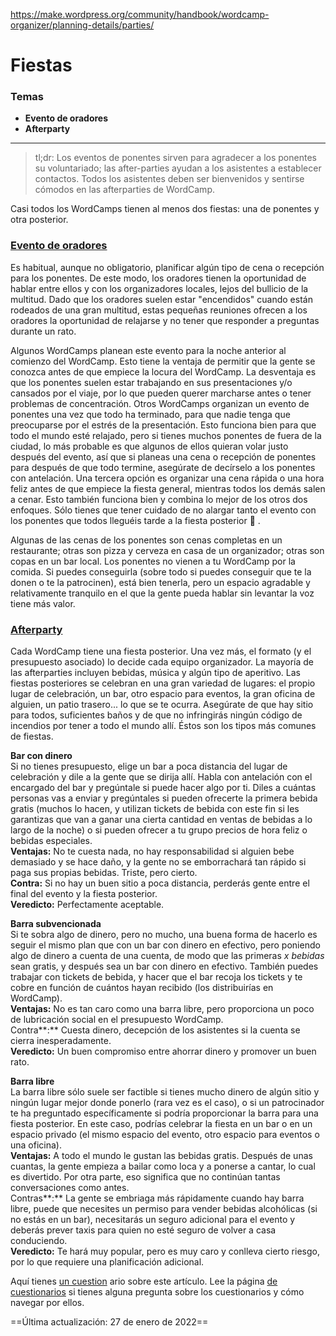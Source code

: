 https://make.wordpress.org/community/handbook/wordcamp-organizer/planning-details/parties/

# Fiestas

### Temas
- **Evento de oradores**
- **Afterparty**

---

> tl;dr: Los eventos de ponentes sirven para agradecer a los ponentes su voluntariado; las after-parties ayudan a los asistentes a establecer contactos. Todos los asistentes deben ser bienvenidos y sentirse cómodos en las afterparties de WordCamp.

Casi todos los WordCamps tienen al menos dos fiestas: una de ponentes y otra posterior.

### [Evento de oradores](https://make.wordpress.org/community/handbook/wordcamp-organizer/planning-details/parties/#speaker-s-event)

Es habitual, aunque no obligatorio, planificar algún tipo de cena o recepción para los ponentes. De este modo, los oradores tienen la oportunidad de hablar entre ellos y con los organizadores locales, lejos del bullicio de la multitud. Dado que los oradores suelen estar "encendidos" cuando están rodeados de una gran multitud, estas pequeñas reuniones ofrecen a los oradores la oportunidad de relajarse y no tener que responder a preguntas durante un rato.

Algunos WordCamps planean este evento para la noche anterior al comienzo del WordCamp. Esto tiene la ventaja de permitir que la gente se conozca antes de que empiece la locura del WordCamp. La desventaja es que los ponentes suelen estar trabajando en sus presentaciones y/o cansados por el viaje, por lo que pueden querer marcharse antes o tener problemas de concentración. Otros WordCamps organizan un evento de ponentes una vez que todo ha terminado, para que nadie tenga que preocuparse por el estrés de la presentación. Esto funciona bien para que todo el mundo esté relajado, pero si tienes muchos ponentes de fuera de la ciudad, lo más probable es que algunos de ellos quieran volar justo después del evento, así que si planeas una cena o recepción de ponentes para después de que todo termine, asegúrate de decírselo a los ponentes con antelación. Una tercera opción es organizar una cena rápida o una hora feliz antes de que empiece la fiesta general, mientras todos los demás salen a cenar. Esto también funciona bien y combina lo mejor de los otros dos enfoques. Sólo tienes que tener cuidado de no alargar tanto el evento con los ponentes que todos lleguéis tarde a la fiesta posterior 🙂 .

Algunas de las cenas de los ponentes son cenas completas en un restaurante; otras son pizza y cerveza en casa de un organizador; otras son copas en un bar local. Los ponentes no vienen a tu WordCamp por la comida. Si puedes conseguirla (sobre todo si puedes conseguir que te la donen o te la patrocinen), está bien tenerla, pero un espacio agradable y relativamente tranquilo en el que la gente pueda hablar sin levantar la voz tiene más valor.

### [Afterparty](https://make.wordpress.org/community/handbook/wordcamp-organizer/planning-details/parties/#afterparty)

Cada WordCamp tiene una fiesta posterior. Una vez más, el formato (y el presupuesto asociado) lo decide cada equipo organizador. La mayoría de las afterparties incluyen bebidas, música y algún tipo de aperitivo. Las fiestas posteriores se celebran en una gran variedad de lugares: el propio lugar de celebración, un bar, otro espacio para eventos, la gran oficina de alguien, un patio trasero... lo que se te ocurra. Asegúrate de que hay sitio para todos, suficientes baños y de que no infringirás ningún código de incendios por tener a todo el mundo allí. Éstos son los tipos más comunes de fiestas.

**Bar con dinero**  
Si no tienes presupuesto, elige un bar a poca distancia del lugar de celebración y dile a la gente que se dirija allí. Habla con antelación con el encargado del bar y pregúntale si puede hacer algo por ti. Diles a cuántas personas vas a enviar y pregúntales si pueden ofrecerte la primera bebida gratis (muchos lo hacen, y utilizan tickets de bebida con este fin si les garantizas que van a ganar una cierta cantidad en ventas de bebidas a lo largo de la noche) o si pueden ofrecer a tu grupo precios de hora feliz o bebidas especiales.  
**Ventajas:** No te cuesta nada, no hay responsabilidad si alguien bebe demasiado y se hace daño, y la gente no se emborrachará tan rápido si paga sus propias bebidas. Triste, pero cierto.  
**Contra:** Si no hay un buen sitio a poca distancia, perderás gente entre el final del evento y la fiesta posterior.  
**Veredicto:** Perfectamente aceptable.

**Barra subvencionada**  
Si te sobra algo de dinero, pero no mucho, una buena forma de hacerlo es seguir el mismo plan que con un bar con dinero en efectivo, pero poniendo algo de dinero a cuenta de una cuenta, de modo que las primeras _x bebidas_ sean gratis, y después sea un bar con dinero en efectivo. También puedes trabajar con tickets de bebida, y hacer que el bar recoja los tickets y te cobre en función de cuántos hayan recibido (los distribuirías en WordCamp).  
**Ventajas:** No es tan caro como una barra libre, pero proporciona un poco de lubricación social en el presupuesto WordCamp.  
Contra**:** Cuesta dinero, decepción de los asistentes si la cuenta se cierra inesperadamente.  
**Veredicto:** Un buen compromiso entre ahorrar dinero y promover un buen rato.

**Barra libre**  
La barra libre sólo suele ser factible si tienes mucho dinero de algún sitio y ningún lugar mejor donde ponerlo (rara vez es el caso), o si un patrocinador te ha preguntado específicamente si podría proporcionar la barra para una fiesta posterior. En este caso, podrías celebrar la fiesta en un bar o en un espacio privado (el mismo espacio del evento, otro espacio para eventos o una oficina).  
**Ventajas:** A todo el mundo le gustan las bebidas gratis. Después de unas cuantas, la gente empieza a bailar como loca y a ponerse a cantar, lo cual es divertido. Por otra parte, eso significa que no continúan tantas conversaciones como antes.  
Contras**:** La gente se embriaga más rápidamente cuando hay barra libre, puede que necesites un permiso para vender bebidas alcohólicas (si no estás en un bar), necesitarás un seguro adicional para el evento y deberás prever taxis para quien no esté seguro de volver a casa conduciendo.  
**Veredicto:** Te hará muy popular, pero es muy caro y conlleva cierto riesgo, por lo que requiere una planificación adicional.

Aquí tienes [un cuestion](https://wordpress.org/contributor-training/quiz/parties-2/) ario sobre este artículo. Lee la página [de cuestionarios](https://make.wordpress.org/community/handbook/wordcamp-organizer/quizzes/) si tienes alguna pregunta sobre los cuestionarios y cómo navegar por ellos.

==Última actualización: 27 de enero de 2022==